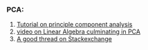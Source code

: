 ### PCA:
1. [Tutorial on principle component analysis](https://www.cs.princeton.edu/picasso/mats/PCA-Tutorial-Intuition_jp.pdf)
2. [video on Linear Algebra culminating in PCA](https://cbmm.mit.edu/video/tutorial-linear-algebra)
3. [A good thread on Stackexchange](https://stats.stackexchange.com/questions/2691/making-sense-of-principal-component-analysis-eigenvectors-eigenvalues)
